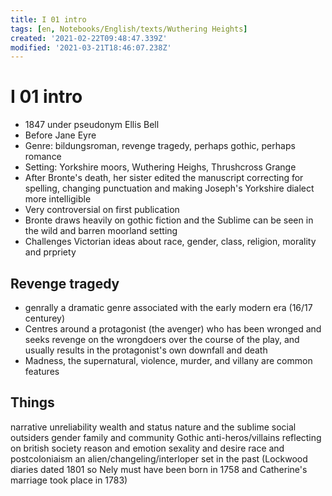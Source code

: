 ```yaml
---
title: I 01 intro
tags: [en, Notebooks/English/texts/Wuthering Heights]
created: '2021-02-22T09:48:47.339Z'
modified: '2021-03-21T18:46:07.238Z'
---
```


# I 01 intro
- 1847 under pseudonym Ellis Bell
- Before Jane Eyre
- Genre: bildungsroman, revenge tragedy, perhaps gothic, perhaps romance
- Setting: Yorkshire moors, Wuthering Heighs, Thrushcross Grange
- After Bronte's death, her sister edited the manuscript correcting for spelling, changing punctuation and making Joseph's Yorkshire dialect more intelligible
- Very controversial on first publication
- Bronte draws heavily on gothic fiction and the Sublime can be seen in the wild and barren moorland setting
- Challenges Victorian ideas about race, gender, class, religion, morality and prpriety

## Revenge tragedy
- genrally a dramatic genre associated with the early modern era (16/17 centurey)
- Centres around a protagonist (the avenger) who has been wronged and seeks revenge on the wrongdoers over the course of the play, and usually results in the protagonist's own downfall and death
- Madness, the supernatural, violence, murder, and villany are common features

## Things
narrative unreliability
wealth and status
nature and the sublime
social outsiders
gender
family and community
Gothic
anti-heros/villains
reflecting on british society
reason and emotion
sexality and desire
race and postcoloniaism
an alien/changeling/interloper
set in the past (Lockwood diaries dated 1801 so Nely must have been born in 1758 and Catherine's marriage took place in 1783)


